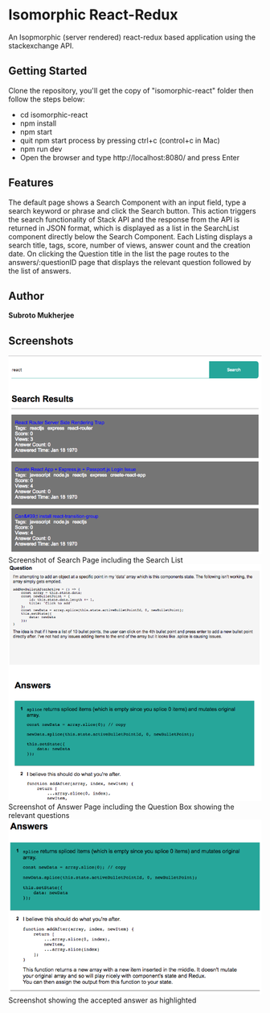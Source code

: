 # Isomorphic React-Redux

An Isopmorphic (server rendered) react-redux based application using the stackexchange API.


## Getting Started

Clone the repository, you'll get the copy of "isomorphic-react" folder then follow the steps below:

* cd isomorphic-react
* npm install
* npm start
* quit npm start process by pressing ctrl+c (control+c in Mac)
* npm run dev
* Open the browser and type http://localhost:8080/ and press Enter

## Features

The default page shows a Search Component with an input field, type a search keyword or phrase and click the Search button. This action triggers the search functionality of Stack API and the response from the API is returned in JSON format, which is displayed as a list in the SearchList component directly below the Search Component. Each Listing displays a search title, tags, score, number of views, answer count and the creation date. On clicking the Question title in the list the page routes to the answers/:questionID page that displays the relevant question followed by the list of answers.

## Author

**Subroto Mukherjee**

## Screenshots

<img src="screenshots/search-page.png" alt="Search Page">
Screenshot of Search Page including the Search List

<img src="screenshots/answer-page.png" alt="Search Page">
Screenshot of Answer Page including the Question Box showing the relevant questions

<img src="screenshots/accepted-answer.png" alt="Search Page">
Screenshot showing the accepted answer as highlighted
